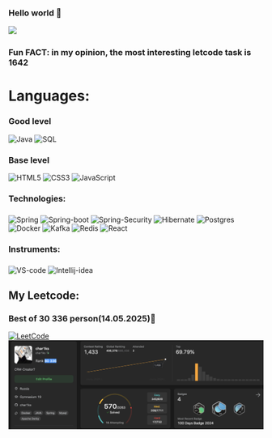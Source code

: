 ### <p>Hello world :wave:</p>
![](https://github.com/char1ks/aboutMe/blob/main/download.gif)<!-- If you want the template for my gif, email me! -->
### Fun FACT: in my opinion, the most interesting letcode task is 1642

### <h1>Languages:</h1>
###
### Good level
![Java](https://img.shields.io/badge/Java-ED8B00?style=for-the-badge&logo=openjdk&logoColor=white)
![SQL](https://img.shields.io/badge/-SQL-000?&logo=MySQL)

### Base level 
![HTML5](https://img.shields.io/badge/html5-%23E34F26.svg?style=for-the-badge&logo=html5&logoColor=white)
![CSS3](https://img.shields.io/badge/css3-%231572B6.svg?style=for-the-badge&logo=css3&logoColor=white)
![JavaScript](https://img.shields.io/badge/-JavaScript-000?&logo=JavaScript)
###
### Technologies:
###
![Spring](https://img.shields.io/badge/-Spring-000?&logo=Spring)
![Spring-boot](https://img.shields.io/badge/SpringBoot-6DB33F?style=flat-square&logo=Spring&logoColor=white)
![Spring-Security](https://img.shields.io/badge/Spring%20Security-6DB33F?style=for-the-badge&logo=springsecurity&logoColor=white)
![Hibernate](https://img.shields.io/badge/Hibernate-59666C?style=flat&logo=Hibernate&logoColor=white)
![Postgres](https://img.shields.io/badge/postgres-%23316192.svg?style=for-the-badge&logo=postgresql&logoColor=white)
<br>
![Docker](https://img.shields.io/badge/-Docker-000?&logo=Docker)
![Kafka](https://img.shields.io/badge/Apache_Kafka-231F20?style=for-the-badge&logo=apache-kafka&logoColor=white)
![Redis](https://img.shields.io/badge/-Redis-000?&logo=Redis)
![React](https://img.shields.io/badge/-React-000?&logo=React)
###
### Instruments:
###
![VS-code](https://img.shields.io/badge/Visual_Studio-5C2D91?style=for-the-badge&logo=visual%20studio&logoColor=white)
![Intellij-idea](https://img.shields.io/badge/Intellij%20Idea-000?logo=intellij-idea&style=for-the-badge)
###
### <h2>My Leetcode:</h2>
### Best of 30 336 person(14.05.2025)🥵
<a href="https://leetcode.com/u/char1ks/">
    <img src="https://img.shields.io/badge/LeetCode-000000?style=for-the-badge&logo=LeetCode&logoColor=#d16c06" alt="LeetCode">
</a>

<img src="https://github.com/char1ks/char1ks/blob/main/%D0%A1%D0%BD%D0%B8%D0%BC%D0%BE%D0%BA%20%D1%8D%D0%BA%D1%80%D0%B0%D0%BD%D0%B0%202024-08-22%20%D0%B2%2021.44.56.png" alt="Leetcode Screen">

